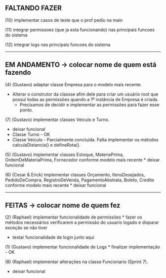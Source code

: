 ## FALTANDO FAZER

(10) implementar casos de teste que o prof pediu na main

(11) integrar permissoes (que ja esta funcionando) nas principais funcoes do sistema

(12) integrar logs nas principais funcoes do sistema

----------------------------------------------------------------------

## EM ANDAMENTO -> colocar nome de quem está fazendo

(4) (Gustavo) adaptar classe Empresa para o modelo mais recente.
  * Alterar o construtor da classse afim dele para criar um usuário root que possuí todas as permissões quando a 1º instância de Empresa é criada.
    * Precisamos de decidir e implementar as permissões para fazer esse ponto.

(7) (Gustavo) implementar classes Veiculo e Turno.
  * deixar funcional
  * Classe Turno - OK
  * Classe Veiculo - Parcialmente concluída. Falta implementar os métodos calculaDistancia() e defineRota().

(5) (Gustavo) implementar classes Estoque, MateriaPrima, OrdemDeMateriaPrima, Fornecedor conforme modelo mais recente
	* deixar funcional

(6) (Cesar & Erick) implementar classes Orçamento, ItensDesejados, PedidoDeCompra, RegistroDeVenda, PagamentoAbstrata, Boleto, Credito conforme modelo mais recente
	* deixar funcional

----------------------------------------------------------------------

## FEITAS -> colocar nome de quem fez

(2) (Raphael) implementar funcionalidade de permissões
	* fazer os métodos necessários verificarem a permissão do usuario logado e disparar
	exceção se não tiver
  * testar funcionalidade de login junto aqui

(1) (Gustavo) implementar funcionalidade de Logs
	* finalizar implementação - OK

(8) (Raphael) implementar alterações na classe Funcionario (Sprint 7).
  * deixar funcional